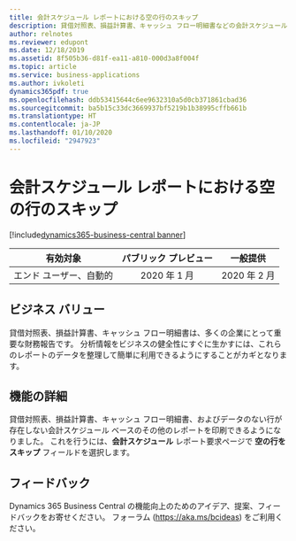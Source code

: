 ```yaml
---
title: 会計スケジュール レポートにおける空の行のスキップ
description: 貸借対照表、損益計算書、キャッシュ フロー明細書などの会計スケジュール ベースのレポートを、金額のない行を除外して印刷します。
author: relnotes
ms.reviewer: edupont
ms.date: 12/18/2019
ms.assetid: 8f505b36-d81f-ea11-a810-000d3a8f004f
ms.topic: article
ms.service: business-applications
ms.author: ivkoleti
dynamics365pdf: true
ms.openlocfilehash: ddb53415644c6ee9632310a5d0cb371861cbad36
ms.sourcegitcommit: ba5b15c33dc3669937bf5219b1b38995cffb661b
ms.translationtype: HT
ms.contentlocale: ja-JP
ms.lasthandoff: 01/10/2020
ms.locfileid: "2947923"
---
```

# <a name="skip-empty-lines-in-the-account-schedule-report"></a>会計スケジュール レポートにおける空の行のスキップ
[!include[dynamics365-business-central banner](../includes/dynamics365-business-central.md)]

| 有効対象    |  パブリック プレビュー | 一般提供 | 
| ---------- | :----------: |:----------: |
|エンド ユーザー、自動的|2020 年 1 月| 2020 年 2 月|


## <a name="business-value"></a>ビジネス バリュー
<!-- bv start -->
貸借対照表、損益計算書、キャッシュ フロー明細書は、多くの企業にとって重要な財務報告です。 分析情報をビジネスの健全性にすぐに生かすには、これらのレポートのデータを整理して簡単に利用できるようにすることがカギとなります。
<!-- bv end -->



## <a name="feature-details"></a>機能の詳細
<!--feature detail start -->
貸借対照表、損益計算書、キャッシュ フロー明細書、およびデータのない行が存在しない会計スケジュール ベースのその他のレポートを印刷できるようになりました。 これを行うには、**会計スケジュール** レポート要求ページで **空の行をスキップ** フィールドを選択します。 
<!--feature detail end -->






## <a name="tell-us-what-you-think"></a>フィードバック
Dynamics 365 Business Central の機能向上のためのアイデア、提案、フィードバックをお寄せください。 フォーラム (https://aka.ms/bcideas) をご利用ください。



